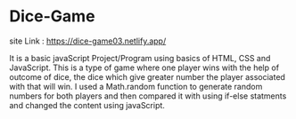 # Dice-Game

site Link : https://dice-game03.netlify.app/

It is a basic javaScript Project/Program using basics of HTML, CSS and JavaScript.
This is a type of game where one player wins with the help of outcome of dice, the dice which give greater number the player associated with that will win. I used a Math.random function to generate random numbers for both players and then compared it with using if-else statments and changed the content using javaScript.
